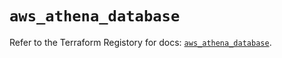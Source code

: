 # `aws_athena_database`

Refer to the Terraform Registory for docs: [`aws_athena_database`](https://registry.terraform.io/providers/hashicorp/aws/5.22.0/docs/resources/athena_database).
